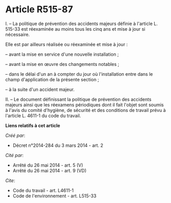 # Article R515-87

I. – La politique de prévention des accidents majeurs définie à l'article L. 515-33 est réexaminée au moins tous les cinq ans
et mise à jour si nécessaire.

Elle est par ailleurs réalisée ou réexaminée et mise à jour :

– avant la mise en service d'une nouvelle installation ;

– avant la mise en œuvre des changements notables ;

– dans le délai d'un an à compter du jour où l'installation entre dans le champ d'application de la présente section ;

– à la suite d'un accident majeur.

II. – Le document définissant la politique de prévention des accidents majeurs ainsi que les réexamens périodiques dont il
fait l'objet sont soumis à l'avis du comité d'hygiène, de sécurité et des conditions de travail prévu à l'article L. 4611-1
du code du travail.

**Liens relatifs à cet article**

_Créé par_:

  - Décret n°2014-284 du 3 mars 2014 - art. 2

_Cité par_:

  - Arrêté du 26 mai 2014 - art. 5 (V)
  - Arrêté du 26 mai 2014 - art. 9 (VD)

_Cite_:

  - Code du travail - art. L4611-1
  - Code de l'environnement - art. L515-33
